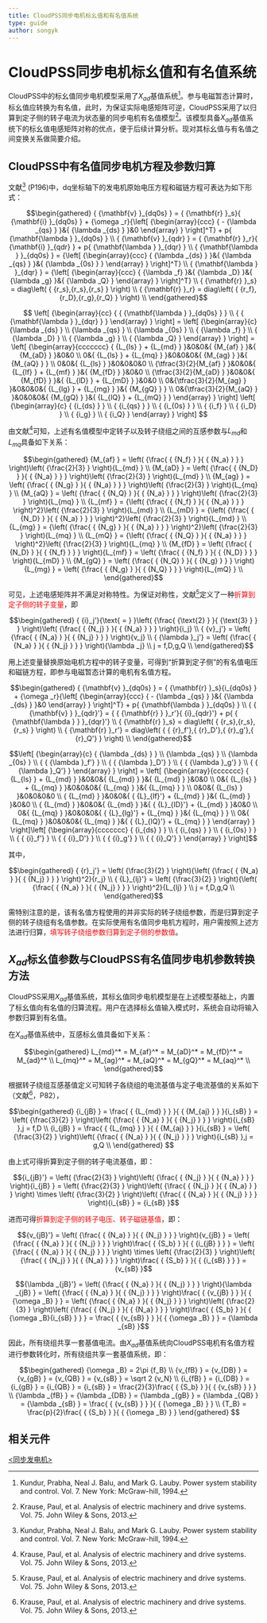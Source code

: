 ```yaml
---
title: CloudPSS同步电机标幺值和有名值系统
type: guide
author: songyk
---
```


# CloudPSS同步电机标幺值和有名值系统

CloudPSS中的标幺值同步电机模型采用了$X_{ad}$基值系统[^Kundur]。参与电磁暂态计算时，标幺值应转换为有名值，此时，为保证实际电感矩阵可逆，CloudPSS采用了以归算到定子侧的转子电流为状态量的同步电机有名值模型[^Krause]。该模型具备$X_{ad}$基值系统下的标幺值电感矩阵对称的优点，便于后续计算分析。现对其标幺值与有名值之间变换关系做简要介绍。


## CloudPSS中有名值同步电机方程及参数归算

文献[^Kundur] (P196)中，dq坐标轴下的发电机原始电压方程和磁链方程可表达为如下形式：

$$\begin{gathered}
  { {\mathbf{v} }_{dq0s} } = { {\mathbf{r} }_s}{ {\mathbf{i} }_{dq0s} } + {\omega _r}{\left[ {\begin{array}{ccc}
  { - {\lambda _{qs} } }&{ {\lambda _{ds} } }&0 
\end{array} } \right]^T} + p{ {\mathbf{\lambda } }_{dq0s} } \\ 
  { {\mathbf{v} }_{qdr} } = { {\mathbf{r} }_r}{ {\mathbf{i} }_{qdr} } + p{ {\mathbf{\lambda } }_{dqr} } \\ 
  { {\mathbf{\lambda } }_{dq0s} } = {\left[ {\begin{array}{ccc}
  { {\lambda _{ds} } }&{ {\lambda _{qs} } }&{ {\lambda _{0s} } } 
\end{array} } \right]^T} \\ 
  { {\mathbf{\lambda } }_{dqr} } = {\left[ {\begin{array}{ccc}
  { {\lambda _f} }&{ {\lambda _D} }&{ {\lambda _g} }&{ {\lambda _Q} } 
\end{array} } \right]^T} \\ 
  { {\mathbf{r} }_s} = diag\left( { {r_s},{r_s},{r_s} } \right) \\ 
  { {\mathbf{r} }_r} = diag\left( { {r_f},{r_D},{r_g},{r_Q} } \right) \\ 
\end{gathered}$$

$$
\left[
  {\begin{array}{cc}
  { { {\mathbf{\lambda } }_{dq0s} } } \\ 
  { { {\mathbf{\lambda } }_{dqr} } } 
  \end{array} }
\right] = \left[
  {\begin{array}{c}
    {\lambda _{ds} } \\ 
    {\lambda _{qs} } \\
    {\lambda _{0s} } \\ 
    { {\lambda _f} } \\ 
    { {\lambda _D} } \\ 
    { {\lambda _g} } \\ 
    { {\lambda _Q} } 
  \end{array} }
\right] = \left[
  {\begin{array}{ccccccc}
    { {L_{ls} } + {L_{md} } }&0&0&{ {M_{af} } }&{ {M_{aD} } }&0&0 \\ 
    0&{ {L_{ls} } + {L_{mq} } }&0&0&0&{ {M_{ag} } }&{ {M_{aQ} } } \\ 
    0&0&{ {L_{ls} } }&0&0&0&0 \\ 
    {\tfrac{3}{2}{M_{af} } }&0&0&{ {L_{lf} } + {L_{mf} } }&{ {M_{fD} } }&0&0 \\ 
    {\tfrac{3}{2}{M_{aD} } }&0&0&{ {M_{fD} } }&{ {L_{lD} } + {L_{mD} } }&0&0 \\ 
    0&{\tfrac{3}{2}{M_{ag} } }&0&0&0&{ {L_{lg} } + {L_{mg} } }&{ {M_{gQ} } } \\ 
    0&{\tfrac{3}{2}{M_{aQ} } }&0&0&0&{ {M_{gQ} } }&{ {L_{lQ} } + {L_{mQ} } } 
  \end{array} }
\right] \left[
  {\begin{array}{c}
    { {i_{ds} } } \\ 
    { {i_{qs} } } \\ 
    { {i_{0s} } } \\ 
    { {i_f} } \\ 
    { {i_D} } \\ 
    { {i_g} } \\ 
    { {i_Q} } 
  \end{array} }
\right]
$$

由文献[^Krause]可知，上述有名值模型中定转子以及转子绕组之间的互感参数与$L_{md}$和$L_{mq}$具备如下关系：

$$\begin{gathered}
  {M_{af} } = \left( {\frac{ { {N_f} } }{ { {N_a} } } } \right)\left( {\frac{2}{3} } \right){L_{md} } \\ 
  {M_{aD} } = \left( {\frac{ { {N_D} } }{ { {N_a} } } } \right)\left( {\frac{2}{3} } \right){L_{md} } \\ 
  {M_{ag} } = \left( {\frac{ { {N_g} } }{ { {N_a} } } } \right)\left( {\frac{2}{3} } \right){L_{mq} } \\ 
  {M_{aQ} } = \left( {\frac{ { {N_Q} } }{ { {N_a} } } } \right)\left( {\frac{2}{3} } \right){L_{mq} } \\ 
  {L_{mf} } = {\left( {\frac{ { {N_f} } }{ { {N_a} } } } \right)^2}\left( {\frac{2}{3} } \right){L_{md} } \\ 
  {L_{mD} } = {\left( {\frac{ { {N_D} } }{ { {N_a} } } } \right)^2}\left( {\frac{2}{3} } \right){L_{md} } \\ 
  {L_{mg} } = {\left( {\frac{ { {N_g} } }{ { {N_a} } } } \right)^2}\left( {\frac{2}{3} } \right){L_{mq} } \\ 
  {L_{mQ} } = {\left( {\frac{ { {N_Q} } }{ { {N_a} } } } \right)^2}\left( {\frac{2}{3} } \right){L_{mq} } \\ 
  {M_{fD} } = \left( {\frac{ { {N_D} } }{ { {N_f} } } } \right){L_{mf} } = \left( {\frac{ { {N_f} } }{ { {N_D} } } } \right){L_{mD} } \\ 
  {M_{gQ} } = \left( {\frac{ { {N_Q} } }{ { {N_g} } } } \right){L_{mg} } = \left( {\frac{ { {N_g} } }{ { {N_Q} } } } \right){L_{mQ} } \\ 
\end{gathered}$$

可见，上述电感矩阵并不满足对称特性。为保证对称性，文献[^Krause]定义了一种<font color=#FF0000>折算到定子侧的转子变量</font>，即

$$\begin{gathered}
  { {i}_j'}{\text{ = } }\left( {\frac{ {\text{2} } }{ {\text{3} } } } \right)\left( {\frac{ { {N_j} } }{ { {N_a} } } } \right){i_j} \\ 
  { {v}_j'} = \left( {\frac{ { {N_a} } }{ { {N_j} } } } \right){v_j} \\ 
  { {\lambda }_j'} = \left( {\frac{ { {N_a} } }{ { {N_j} } } } \right){\lambda _j} \\ 
  j = f,D,g,Q \\ 
\end{gathered}$$

用上述变量替换原始电机方程中的转子变量，可得到“折算到定子侧”的有名值电压和磁链方程，即参与电磁暂态计算的电机有名值方程。

$$\begin{gathered}
  { {\mathbf{v} }_{dq0s} } = { {\mathbf{r} }_s}{i_{dq0s} } + {\omega _r}{\left[ {\begin{array}{ccc}
  { - {\lambda _{qs} } }&{ {\lambda _{ds} } }&0 
\end{array} } \right]^T} + p{ {\mathbf{\lambda } }_{dq0s} } \\ 
  { { {\mathbf{v} } }_{qdr}'} = { { {\mathbf{r} } }_r'}{ {i}_{qdr}'} + p{ { {\mathbf{\lambda } } }_{dqr}'} \\ 
  { {\mathbf{r} }_s} = diag\left( { {r_s},{r_s},{r_s} } \right) \\ 
  { {\mathbf{r} }_r'} = diag\left( { { {r}_f'},{ {r}_D'},{ {r}_g'},{ {r}_Q'} } \right) \\ 
\end{gathered}$$

$$\left[
  {\begin{array}{c}
    { {\lambda _{ds} } } \\
    {\lambda _{qs} } \\
    {\lambda _{0s} } \\
    { { {\lambda }_f'} } \\ 
    { { {\lambda }_D'} } \\ 
    { { {\lambda }_g'} } \\ 
    { { {\lambda }_Q'} } 
  \end{array} }
\right] = \left[
  {\begin{array}{ccccccc}
    { {L_{ls} } + {L_{md} } }&0&0&{ {L_{md} } }&{ {L_{md} } }&0&0 \\ 
    0&{ {L_{ls} } + {L_{mq} } }&0&0&0&{ {L_{mq} } }&{ {L_{mq} } } \\ 
    0&0&{ {L_{ls} } }&0&0&0&0 \\ 
    { {L_{md} } }&0&0&{ { {L}_{lf}'} + {L_{md} } }&{ {L_{md} } }&0&0 \\ 
    { {L_{md} } }&0&0&{ {L_{md} } }&{ { {L}_{lD}'} + {L_{md} } }&0&0 \\ 
    0&{ {L_{mq} } }&0&0&0&{ { {L}_{lg}'} + {L_{mq} } }&{ {L_{mq} } } \\ 
    0&{ {L_{mq} } }&0&0&0&{ {L_{mq} } }&{ { {L}_{lQ}'} + {L_{mq} } } 
\end{array} } \right]\left[ {\begin{array}{ccccccc}
  { {i_{ds} } } \\ 
  { {i_{qs} } } \\ 
  { {i_{0s} } } \\ 
  { { {i}_f'} } \\ 
  { { {i}_D'} } \\ 
  { { {i}_g'} } \\ 
  { { {i}_Q'} } 
\end{array} } \right]$$

其中，

$$\begin{gathered}
  { {r}_j'} = \left( {\frac{3}{2} } \right){\left( {\frac{ { {N_a} } }{ { {N_j} } } } \right)^2}{r_j} \\ 
  { {L}_{lj}'} = \left( {\frac{3}{2} } \right){\left( {\frac{ { {N_a} } }{ { {N_j} } } } \right)^2}{L_{lj} } \\ 
  j = f,D,g,Q \\ 
\end{gathered}$$

需特别注意的是，该有名值方程使用的并非实际的转子绕组参数，而是归算到定子侧的转子绕组有名值参数。在实际使用有名值同步电机方程时，用户需按照上述方法进行归算，<font color=#FF0000>填写转子绕组参数归算到定子侧的参数值</font>。

## $X_{ad}$标幺值参数与CloudPSS有名值同步电机参数转换方法

CloudPSS采用$X_{ad}$基值系统，其标幺值同步电机模型是在上述模型基础上，内置了标幺值向有名值的归算流程。用户在选择标幺值输入模式时，系统会自动将输入参数归算到有名值。

在$X_{ad}$基值系统中，互感标幺值具备如下关系：

$$\begin{gathered}
  L_{md}^* = M_{af}^* = M_{aD}^* = M_{fD}^* = M_{ad}^* \\
  L_{mq}^* = M_{ag}^* = M_{aQ}^* = M_{gQ}^* = M_{aq}^* \\ 
\end{gathered}$$

根据转子绕组互感基值定义可知转子各绕组的电流基值与定子电流基值的关系如下（文献[^Krause]，P82），

$$\begin{gathered}
  {i_{jB} } = \frac{ { {L_{md} } } }{ { {M_{aj} } } }{i_{sB} } = \left( {\frac{3}{2} } \right)\left( {\frac{ { {N_a} } }{ { {N_j} } } } \right){i_{sB} },j = f,D \\
  {i_{jB} } = \frac{ { {L_{mq} } } }{ { {M_{aj} } } }{i_{sB} } = \left( {\frac{3}{2} } \right)\left( {\frac{ { {N_a} } }{ { {N_j} } } } \right){i_{sB} },j = g,Q \\ 
\end{gathered} $$

由上式可得折算到定子侧的转子电流基值，即：

$${i_{jB}'} = \left( {\frac{2}{3} } \right)\left( {\frac{ { {N_j} } }{ { {N_a} } } } \right){i_{jB} } = \left( {\frac{2}{3} } \right)\left( {\frac{ { {N_j} } }{ { {N_a} } } } \right) \times \left( {\frac{3}{2} } \right)\left( {\frac{ { {N_a} } }{ { {N_j} } } } \right){i_{sB} } = {i_{sB} }$$

进而可得<font color=#FF0000>折算到定子侧的转子电压、转子磁链基值</font>，即：

$${v_{jB}'} = \left( {\frac{ { {N_a} } }{ { {N_j} } } } \right){v_{jB} } = \left( {\frac{ { {N_a} } }{ { {N_j} } } } \right)\frac{ { {S_b} } }{ { {i_{jB} } } } = \left( {\frac{ { {N_a} } }{ { {N_j} } } } \right) \times \left( {\frac{2}{3} } \right)\left( {\frac{ { {N_j} } }{ { {N_a} } } } \right)\frac{ { {S_b} } }{ { {i_{sB} } } } = {v_{sB} }$$

$${\lambda _{jB}'} = \left( {\frac{ { {N_a} } }{ { {N_j} } } } \right){\lambda _{jB} } = \left( {\frac{ { {N_a} } }{ { {N_j} } } } \right)\frac{ { {v_{jB} } } }{ { {\omega _B} } } = \left( {\frac{ { {N_a} } }{ { {N_j} } } } \right)\left( {\frac{2}{3} } \right)\left( {\frac{ { {N_j} } }{ { {N_a} } } } \right)\frac{ { {S_b} } }{ { {\omega _B}{i_{sB} } } } = \frac{ { {v_{sB} } } }{ { {\omega _B} } } = {\lambda _{sB} }$$

因此，所有绕组共享一套基值电流。由$X_{ad}$基值系统向CloudPSS电机有名值方程进行参数转化时，所有绕组共享一套基值系统，即：

$$\begin{gathered}
  {\omega _B} = 2\pi {f_B} \\
  {v_{fB} } = {v_{DB} } = {v_{gB} } = {v_{QB} } = {v_{sB} } = \sqrt 2 {v_N} \\
  {i_{fB} } = {i_{DB} } = {i_{gB} } = {i_{QB} } = {i_{sB} } = \frac{2}{3}\frac{ { {S_b} } }{ { {v_{sB} } } } \\
  {\lambda _{fB} } = {\lambda _{DB} } = {\lambda _{gB} } = {\lambda _{QB} } = {\lambda _{sB} } = \frac{ { {v_{sB} } } }{ { {\omega _B} } } \\
  {T_B} = \frac{p}{2}\frac{ { {S_b} } }{ { {\omega _B} } }
  \end{gathered}
$$

## 相关元件
[<同步发电机>](<test link>)


[^Kundur]: Kundur, Prabha, Neal J. Balu, and Mark G. Lauby. Power system stability and control. Vol. 7. New York: McGraw-hill, 1994.

[^Krause]: Krause, Paul, et al. Analysis of electric machinery and drive systems. Vol. 75. John Wiley & Sons, 2013.